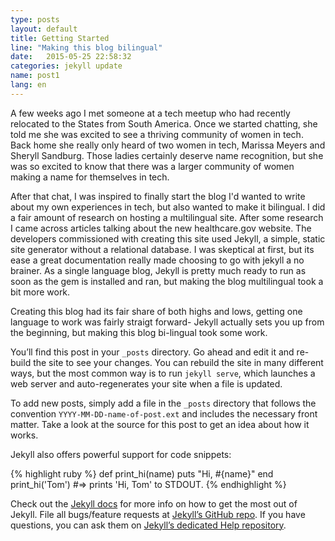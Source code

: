 ```yaml
---
type: posts
layout: default
title: Getting Started
line: "Making this blog bilingual"
date:   2015-05-25 22:58:32
categories: jekyll update
name: post1
lang: en
---
```

A few weeks ago I met someone at a tech meetup who had recently relocated to the States from South America. Once we started chatting, she told me she was excited to see a thriving community of women in tech. Back home she really only heard of two women in tech, Marissa Meyers and Sheryll Sandburg. Those ladies certainly deserve name recognition, but she was so excited to know that there was a larger community of women making a name for themselves in tech. 

After that chat, I was inspired to finally start the blog I'd wanted to write about my own experiences in tech, but also wanted to make it bilingual. I did a fair amount of research on hosting a multilingual site. After some research I came across articles talking about the new healthcare.gov website. The developers commissioned with creating this site used Jekyll, a simple, static site generator without a relational database. I was skeptical at first, but its ease a great documentation really made choosing to go with jekyll a no brainer. As a single language blog, Jekyll is pretty much ready to run as soon as the gem is installed and ran, but making the blog multilingual took a bit more work. 


Creating this blog had its fair share of both highs and lows, getting one language to work was fairly straigt forward- Jekyll actually sets you up from the beginning, but making this blog bi-lingual took some work. 

You’ll find this post in your `_posts` directory. Go ahead and edit it and re-build the site to see your changes. You can rebuild the site in many different ways, but the most common way is to run `jekyll serve`, which launches a web server and auto-regenerates your site when a file is updated.

To add new posts, simply add a file in the `_posts` directory that follows the convention `YYYY-MM-DD-name-of-post.ext` and includes the necessary front matter. Take a look at the source for this post to get an idea about how it works.

Jekyll also offers powerful support for code snippets:

{% highlight ruby %}
def print_hi(name)
  puts "Hi, #{name}"
end
print_hi('Tom')
#=> prints 'Hi, Tom' to STDOUT.
{% endhighlight %}

Check out the [Jekyll docs][jekyll] for more info on how to get the most out of Jekyll. File all bugs/feature requests at [Jekyll’s GitHub repo][jekyll-gh]. If you have questions, you can ask them on [Jekyll’s dedicated Help repository][jekyll-help].

[jekyll]:      http://jekyllrb.com
[jekyll-gh]:   https://github.com/jekyll/jekyll
[jekyll-help]: https://github.com/jekyll/jekyll-help